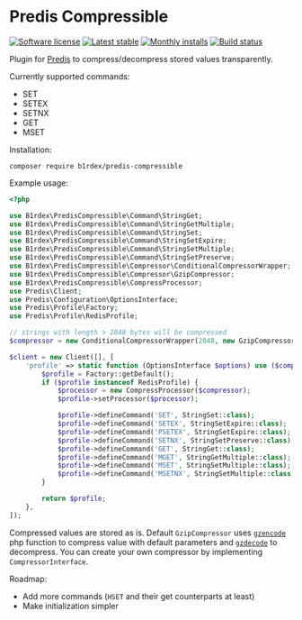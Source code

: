 # Predis Compressible

[![Software license][ico-license]](LICENSE)
[![Latest stable][ico-version-stable]][link-packagist]
[![Monthly installs][ico-downloads-monthly]][link-downloads]
[![Build status][ico-travis]][link-travis]

Plugin for [Predis](https://github.com/nrk/predis) to compress/decompress stored values transparently.

Currently supported commands:
- SET
- SETEX
- SETNX
- GET
- MSET

Installation:
```
composer require b1rdex/predis-compressible
```

Example usage:
```php
<?php

use B1rdex\PredisCompressible\Command\StringGet;
use B1rdex\PredisCompressible\Command\StringGetMultiple;
use B1rdex\PredisCompressible\Command\StringSet;
use B1rdex\PredisCompressible\Command\StringSetExpire;
use B1rdex\PredisCompressible\Command\StringSetMultiple;
use B1rdex\PredisCompressible\Command\StringSetPreserve;
use B1rdex\PredisCompressible\Compressor\ConditionalCompressorWrapper;
use B1rdex\PredisCompressible\Compressor\GzipCompressor;
use B1rdex\PredisCompressible\CompressProcessor;
use Predis\Client;
use Predis\Configuration\OptionsInterface;
use Predis\Profile\Factory;
use Predis\Profile\RedisProfile;

// strings with length > 2048 bytes will be compressed
$compressor = new ConditionalCompressorWrapper(2048, new GzipCompressor());

$client = new Client([], [
    'profile' => static function (OptionsInterface $options) use ($compressor) {
        $profile = Factory::getDefault();
        if ($profile instanceof RedisProfile) {
            $processor = new CompressProcessor($compressor);
            $profile->setProcessor($processor);

            $profile->defineCommand('SET', StringSet::class);
            $profile->defineCommand('SETEX', StringSetExpire::class);
            $profile->defineCommand('PSETEX', StringSetExpire::class);
            $profile->defineCommand('SETNX', StringSetPreserve::class);
            $profile->defineCommand('GET', StringGet::class);
            $profile->defineCommand('MGET', StringGetMultiple::class);
            $profile->defineCommand('MSET', StringSetMultiple::class);
            $profile->defineCommand('MSETNX', StringSetMultiple::class);
        }

        return $profile;
    },
]);
```

Compressed values are stored as is.
Default `GzipCompressor` uses [`gzencode`](http://php.net/gzencode) php function to compress value with default parameters and [`gzdecode`](http://php.net/gzdecode) to decompress.
You can create your own compressor by implementing `CompressorInterface`.

Roadmap:
- Add more commands (`HSET` and their get counterparts at least)
- Make initialization simpler

[ico-license]: https://img.shields.io/github/license/b1rdex/predis-compressible.svg?style=flat-square
[ico-version-stable]: https://img.shields.io/packagist/v/b1rdex/predis-compressible.svg?style=flat-square
[ico-downloads-monthly]: https://img.shields.io/packagist/dm/b1rdex/predis-compressible.svg?style=flat-square
[ico-travis]: https://img.shields.io/travis/b1rdex/predis-compressible.svg?style=flat-square

[link-packagist]: https://packagist.org/packages/b1rdex/predis-compressible
[link-travis]: https://travis-ci.org/b1rdex/predis-compressible
[link-downloads]: https://packagist.org/packages/b1rdex/predis-compressible/stats
